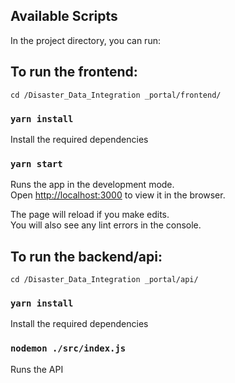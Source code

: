## Available Scripts
In the project directory, you can run:

## To run the frontend:
`cd /Disaster_Data_Integration _portal/frontend/`

### `yarn install`
Install the required dependencies

### `yarn start`
Runs the app in the development mode.<br />
Open [http://localhost:3000](http://localhost:3000) to view it in the browser.

The page will reload if you make edits.<br />
You will also see any lint errors in the console.

## To run the backend/api:
`cd /Disaster_Data_Integration _portal/api/`

### `yarn install`
Install the required dependencies

### `nodemon ./src/index.js`
Runs the API